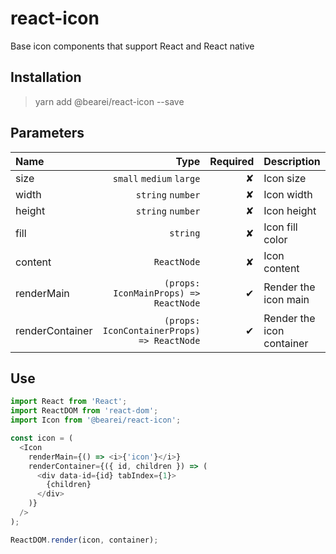 # react-icon

Base icon components that support React and React native

## Installation

> yarn add @bearei/react-icon --save

## Parameters

| Name | Type | Required | Description |
| :-- | --: | --: | :-- |
| size | `small` `medium` `large` | ✘ | Icon size |
| width | `string` `number` | ✘ | Icon width |
| height | `string` `number` | ✘ | Icon height |
| fill | `string` | ✘ | Icon fill color |
| content | `ReactNode` | ✘ | Icon content |
| renderMain | `(props: IconMainProps) => ReactNode` | ✔ | Render the icon main |
| renderContainer | `(props: IconContainerProps) => ReactNode` | ✔ | Render the icon container |

## Use

```typescript
import React from 'React';
import ReactDOM from 'react-dom';
import Icon from '@bearei/react-icon';

const icon = (
  <Icon
    renderMain={() => <i>{'icon'}</i>}
    renderContainer={({ id, children }) => (
      <div data-id={id} tabIndex={1}>
        {children}
      </div>
    )}
  />
);

ReactDOM.render(icon, container);
```
